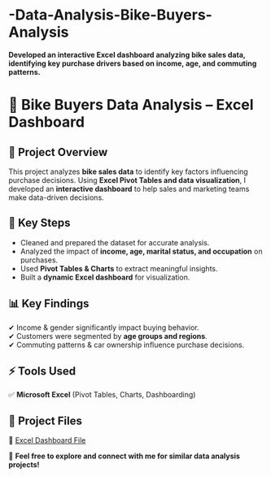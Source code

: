 # -Data-Analysis-Bike-Buyers-Analysis
**Developed an interactive Excel dashboard analyzing bike sales data, identifying key purchase drivers based on income, age, and commuting patterns.**
# 🚴 Bike Buyers Data Analysis – Excel Dashboard  

## 📌 Project Overview  
This project analyzes **bike sales data** to identify key factors influencing purchase decisions. Using **Excel Pivot Tables and data visualization**, I developed an **interactive dashboard** to help sales and marketing teams make data-driven decisions.  

## 🔹 Key Steps  
- Cleaned and prepared the dataset for accurate analysis.  
- Analyzed the impact of **income, age, marital status, and occupation** on purchases.  
- Used **Pivot Tables & Charts** to extract meaningful insights.  
- Built a **dynamic Excel dashboard** for visualization.  

## 📊 Key Findings  
✔ Income & gender significantly impact buying behavior.  
✔ Customers were segmented by **age groups and regions**.  
✔ Commuting patterns & car ownership influence purchase decisions.  

## ⚡ Tools Used  
✅ **Microsoft Excel** (Pivot Tables, Charts, Dashboarding)  

## 📂 Project Files  
🔹 [Excel Dashboard File](https://github.com/MerouaneNedjar/portofolio_project/blob/main/Excel%20Project%20Dataset%20-portofolio%20project%204.xlsx)  

🚀 **Feel free to explore and connect with me for similar data analysis projects!**  
